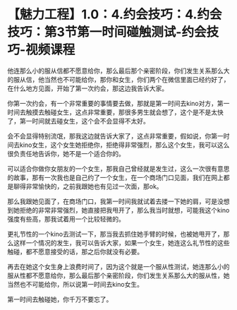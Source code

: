 # 【魅力工程】1.0：4.约会技巧：4.约会技巧：第3节第一时间碰触测试-约会技巧-视频课程

他连那么小的服从信都不愿意给你，那么最后那个亲密阶段，你们发生关系那么大的服从信，他当然也不可能给你，那你和女生，你们两个在微信里面已经约好了，在什么地方见面，开始了第一次约会，那这边我告诉大家。

你第一次约会，有一个非常重要的事情要去做，那就是第一时间去kino对方，第一时间去触摸去触碰女生，这点非常重要，那很多男生就会想了，这个是不是太快了，第一时间就去碰女生，这个会不会显得不太好。

会不会显得特别流氓，那我这边就告诉大家了，这点非常重要，假如说，你第一时间去kino女生，这个女生她拒绝你，拒绝得非常强烈，那么这个女生，我可以这么很负责任地告诉你，她不是一个适合你的。

可以适合你做你女朋友的一个女生，那我自己曾经就是发生过，这么一次很有意思的故事，那有一次我也是自己约了一个女生，在一个商场门口见面，我们在网上都是聊得非常愉快的，之前我跟她也有见过一次面，那ok。

那么我跟她见面了，在商场门口，我第一时间我就试着去搂一下她的肩，可是没想到她拒绝的非常非常强烈，她直接把我甩开了，那么我当时就想，可能我这个kino强度有些高，那我试着用一个比较轻微的。

更礼节性的一个kino去测试一下，那当我去抓住她手臂的时候，也被她甩开了，那么这样一个情况的发生，我可以告诉大家，如果一个女生，她连这么礼节性的这些触碰，都不愿意接受的话，那之后你就没有必要。

再去在她这个女生身上浪费时间了，因为这个就是一个服从性测试，她连那么小的服从性都不愿意给你，那么最后那个亲密阶段，你们发生关系那么大的服从性，她当然也不可能给你，所以说第一时间去kino女生。

第一时间去触碰她，你千万不要忘了。